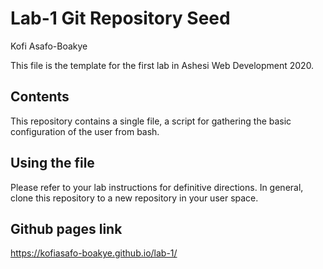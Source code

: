 # Lab-1 Git Repository Seed

Kofi Asafo-Boakye

This file is the template for the first lab in Ashesi Web Development 2020.

## Contents

This repository contains a single file, a script for gathering the basic configuration of the user from bash.

## Using the file

Please refer to your lab instructions for definitive directions. In general, clone this repository to a new repository in your user space.

## Github pages link
https://kofiasafo-boakye.github.io/lab-1/
